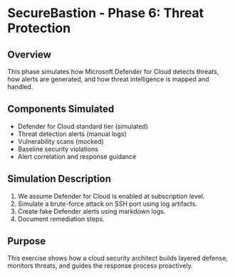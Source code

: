 # SecureBastion - Phase 6: Threat Protection

## Overview
This phase simulates how Microsoft Defender for Cloud detects threats, how alerts are generated, and how threat intelligence is mapped and handled.

## Components Simulated
- Defender for Cloud standard tier (simulated)
- Threat detection alerts (manual logs)
- Vulnerability scans (mocked)
- Baseline security violations
- Alert correlation and response guidance

## Simulation Description
1. We assume Defender for Cloud is enabled at subscription level.
2. Simulate a brute-force attack on SSH port using log artifacts.
3. Create fake Defender alerts using markdown logs.
4. Document remediation steps.

## Purpose
This exercise shows how a cloud security architect builds layered defense, monitors threats, and guides the response process proactively.
